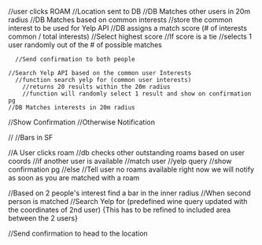 //user clicks ROAM
  //Location sent to DB
    //DB Matches other users in 20m radius
      //DB Matches based on common interests
      //store the common interest to be used for Yelp API
      //DB assigns a match score (# of interests common / total interests)
      //Select highest score
      //If score is a tie
      //selects 1 user randomly out of the # of possible matches

      //Send confirmation to both people

    //Search Yelp API based on the common user Interests
      //function search yelp for (common user interests)
        //returns 20 results within the 20m radius
        //function will randomly select 1 result and show on confirmation pg
    //DB Matches interests in 20m radius


  //Show Confirmation
  //Otherwise Notification




//
  //Bars in SF

  //A User clicks roam
    //db checks other outstanding roams based on user coords
      //if another user is available
        //match user
        //yelp query
        //show confirmation pg
      //else
        //Tell user no roams available right now we will notify as soon as you are matched with a roam


  //Based on 2 people's interest find a bar in the inner radius
    //When second person is matched
      //Search Yelp for (predefined wine query updated with the coordinates of 2nd user) {This has to be refined to included area between the 2 users}

  //Send confirmation to head to the location
